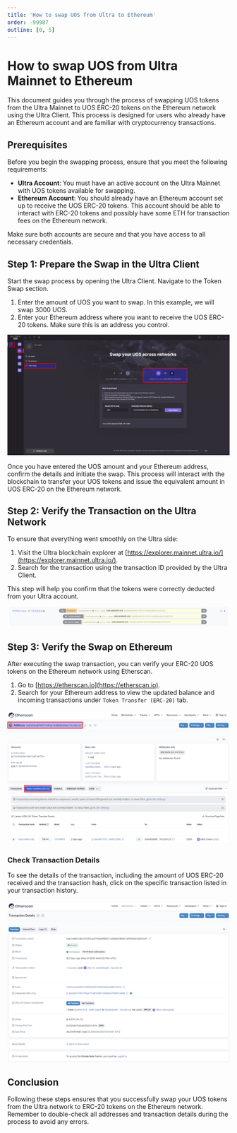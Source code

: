 ```yaml
---
title: 'How to swap UOS from Ultra to Ethereum'
order: -99987
outline: [0, 5]
---
```


# How to swap UOS from Ultra Mainnet to Ethereum

This document guides you through the process of swapping UOS tokens from the Ultra Mainnet to UOS ERC-20 tokens on the Ethereum network using the Ultra Client. This process is designed for users who already have an Ethereum account and are familiar with cryptocurrency transactions.

## Prerequisites

Before you begin the swapping process, ensure that you meet the following requirements:
- **Ultra Account**: You must have an active account on the Ultra Mainnet with UOS tokens available for swapping.
- **Ethereum Account**: You should already have an Ethereum account set up to receive the UOS ERC-20 tokens. This account should be able to interact with ERC-20 tokens and possibly have some ETH for transaction fees on the Ethereum network.

Make sure both accounts are secure and that you have access to all necessary credentials.

## Step 1: Prepare the Swap in the Ultra Client

Start the swap process by opening the Ultra Client. Navigate to the Token Swap section.

1. Enter the amount of UOS you want to swap. In this example, we will swap 3000 UOS.
2. Enter your Ethereum address where you want to receive the UOS ERC-20 tokens. Make sure this is an address you control.

![](./images/ultra-swap-ultra-client.png)

Once you have entered the UOS amount and your Ethereum address, confirm the details and initiate the swap. This process will interact with the blockchain to transfer your UOS tokens and issue the equivalent amount in UOS ERC-20 on the Ethereum network.

## Step 2: Verify the Transaction on the Ultra Network

To ensure that everything went smoothly on the Ultra side:
1. Visit the Ultra blockchain explorer at [https://explorer.mainnet.ultra.io/](https://explorer.mainnet.ultra.io/).
2. Search for the transaction using the transaction ID provided by the Ultra Client.

This step will help you confirm that the tokens were correctly deducted from your Ultra account.

![](./images/ultra-swap-ultra-explorer.png)

## Step 3: Verify the Swap on Ethereum

After executing the swap transaction, you can verify your ERC-20 UOS tokens on the Ethereum network using Etherscan.

1. Go to [https://etherscan.io](https://etherscan.io).
2. Search for your Ethereum address to view the updated balance and incoming transactions under `Token Transfer (ERC-20)` tab.

![](./images/ultra-swap-ether-scan.png)

### Check Transaction Details

To see the details of the transaction, including the amount of UOS ERC-20 received and the transaction hash, click on the specific transaction listed in your transaction history.

![](./images/ultra-swap-ether-scan-txn-details.png)

## Conclusion

Following these steps ensures that you successfully swap your UOS tokens from the Ultra network to ERC-20 tokens on the Ethereum network. Remember to double-check all addresses and transaction details during the process to avoid any errors.
